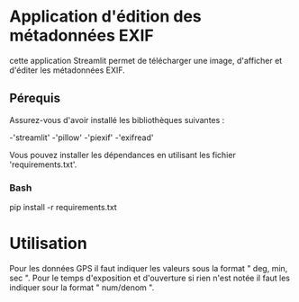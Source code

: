 # Application d'édition des métadonnées EXIF

cette application Streamlit permet de télécharger une image, d'afficher et d'éditer les métadonnées EXIF.

## Pérequis

Assurez-vous d'avoir installé les bibliothèques suivantes :

-'streamlit'
-'pillow'
-'piexif'
-'exifread'

Vous pouvez installer les dépendances en utilisant les fichier 'requirements.txt'.

### Bash

pip install -r requirements.txt


# Utilisation

Pour les données GPS il faut indiquer les valeurs sous la format " deg, min, sec ".
Pour le temps d'exposition et d'ouverture si rien n'est notée il faut les indiquer sour la format " num/denom ".